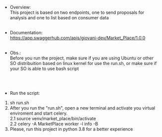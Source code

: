* Overview: </br>
This project is based on two endpoints, one to send proposals for analysis and one to list based on consumer data
</br></br>

* Documentation: </br>
https://app.swaggerhub.com/apis/giovani-dev/Market_Place/1.0.0
</br></br>

* Obs.: </br>
Before you run the project, make sure if you are using Ubuntu or other SO distribuition based on linux kernel for use the run.sh, or make sure if your SO is able to use bash script 

</br></br>

* Run the script:
1. sh run.sh 
2. After you run the "run.sh", open a new terminal and activate you virtual enviroment and start celery. </br>
2.1 source venv/market_place/bin/activate </br>
2.2 celery -A MarketPlace worker -l info -B 
3. Please, run this project in python 3.8 for a better experience
